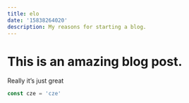```yaml
---
title: elo
date: '15838264020'
description: My reasons for starting a blog.
---
```


# This is an amazing blog post.

Really it’s just great

```js
const cze = 'cze'
```
